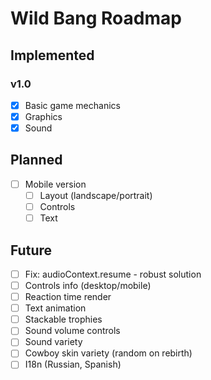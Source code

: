 # Wild Bang Roadmap

## Implemented

### v1.0

- [x] Basic game mechanics
- [x] Graphics
- [x] Sound

## Planned

- [ ] Mobile version
  - [ ] Layout (landscape/portrait)
  - [ ] Controls
  - [ ] Text

## Future

- [ ] Fix: audioContext.resume - robust solution
- [ ] Controls info (desktop/mobile)
- [ ] Reaction time render
- [ ] Text animation
- [ ] Stackable trophies
- [ ] Sound volume controls
- [ ] Sound variety
- [ ] Cowboy skin variety (random on rebirth)
- [ ] I18n (Russian, Spanish)
